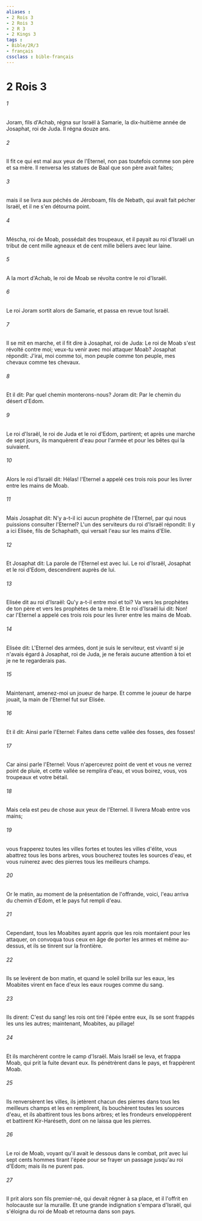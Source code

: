 ```yaml
---
aliases : 
- 2 Rois 3
- 2 Rois 3
- 2 R 3
- 2 Kings 3
tags : 
- Bible/2R/3
- français
cssclass : bible-français
---
```


# 2 Rois 3

###### 1
Joram, fils d'Achab, régna sur Israël à Samarie, la dix-huitième année de Josaphat, roi de Juda. Il régna douze ans.
###### 2
Il fit ce qui est mal aux yeux de l'Eternel, non pas toutefois comme son père et sa mère. Il renversa les statues de Baal que son père avait faites;
###### 3
mais il se livra aux péchés de Jéroboam, fils de Nebath, qui avait fait pécher Israël, et il ne s'en détourna point.
###### 4
Méscha, roi de Moab, possédait des troupeaux, et il payait au roi d'Israël un tribut de cent mille agneaux et de cent mille béliers avec leur laine.
###### 5
A la mort d'Achab, le roi de Moab se révolta contre le roi d'Israël.
###### 6
Le roi Joram sortit alors de Samarie, et passa en revue tout Israël.
###### 7
Il se mit en marche, et il fit dire à Josaphat, roi de Juda: Le roi de Moab s'est révolté contre moi; veux-tu venir avec moi attaquer Moab? Josaphat répondit: J'irai, moi comme toi, mon peuple comme ton peuple, mes chevaux comme tes chevaux.
###### 8
Et il dit: Par quel chemin monterons-nous? Joram dit: Par le chemin du désert d'Edom.
###### 9
Le roi d'Israël, le roi de Juda et le roi d'Edom, partirent; et après une marche de sept jours, ils manquèrent d'eau pour l'armée et pour les bêtes qui la suivaient.
###### 10
Alors le roi d'Israël dit: Hélas! l'Eternel a appelé ces trois rois pour les livrer entre les mains de Moab.
###### 11
Mais Josaphat dit: N'y a-t-il ici aucun prophète de l'Eternel, par qui nous puissions consulter l'Eternel? L'un des serviteurs du roi d'Israël répondit: Il y a ici Elisée, fils de Schaphath, qui versait l'eau sur les mains d'Elie.
###### 12
Et Josaphat dit: La parole de l'Eternel est avec lui. Le roi d'Israël, Josaphat et le roi d'Edom, descendirent auprès de lui.
###### 13
Elisée dit au roi d'Israël: Qu'y a-t-il entre moi et toi? Va vers les prophètes de ton père et vers les prophètes de ta mère. Et le roi d'Israël lui dit: Non! car l'Eternel a appelé ces trois rois pour les livrer entre les mains de Moab.
###### 14
Elisée dit: L'Eternel des armées, dont je suis le serviteur, est vivant! si je n'avais égard à Josaphat, roi de Juda, je ne ferais aucune attention à toi et je ne te regarderais pas.
###### 15
Maintenant, amenez-moi un joueur de harpe. Et comme le joueur de harpe jouait, la main de l'Eternel fut sur Elisée.
###### 16
Et il dit: Ainsi parle l'Eternel: Faites dans cette vallée des fosses, des fosses!
###### 17
Car ainsi parle l'Eternel: Vous n'apercevrez point de vent et vous ne verrez point de pluie, et cette vallée se remplira d'eau, et vous boirez, vous, vos troupeaux et votre bétail.
###### 18
Mais cela est peu de chose aux yeux de l'Eternel. Il livrera Moab entre vos mains;
###### 19
vous frapperez toutes les villes fortes et toutes les villes d'élite, vous abattrez tous les bons arbres, vous boucherez toutes les sources d'eau, et vous ruinerez avec des pierres tous les meilleurs champs.
###### 20
Or le matin, au moment de la présentation de l'offrande, voici, l'eau arriva du chemin d'Edom, et le pays fut rempli d'eau.
###### 21
Cependant, tous les Moabites ayant appris que les rois montaient pour les attaquer, on convoqua tous ceux en âge de porter les armes et même au-dessus, et ils se tinrent sur la frontière.
###### 22
Ils se levèrent de bon matin, et quand le soleil brilla sur les eaux, les Moabites virent en face d'eux les eaux rouges comme du sang.
###### 23
Ils dirent: C'est du sang! les rois ont tiré l'épée entre eux, ils se sont frappés les uns les autres; maintenant, Moabites, au pillage!
###### 24
Et ils marchèrent contre le camp d'Israël. Mais Israël se leva, et frappa Moab, qui prit la fuite devant eux. Ils pénétrèrent dans le pays, et frappèrent Moab.
###### 25
Ils renversèrent les villes, ils jetèrent chacun des pierres dans tous les meilleurs champs et les en remplirent, ils bouchèrent toutes les sources d'eau, et ils abattirent tous les bons arbres; et les frondeurs enveloppèrent et battirent Kir-Haréseth, dont on ne laissa que les pierres.
###### 26
Le roi de Moab, voyant qu'il avait le dessous dans le combat, prit avec lui sept cents hommes tirant l'épée pour se frayer un passage jusqu'au roi d'Edom; mais ils ne purent pas.
###### 27
Il prit alors son fils premier-né, qui devait régner à sa place, et il l'offrit en holocauste sur la muraille. Et une grande indignation s'empara d'Israël, qui s'éloigna du roi de Moab et retourna dans son pays.
